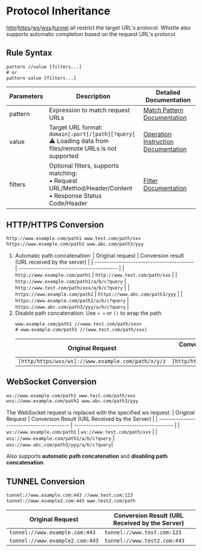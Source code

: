 # Protocol Inheritance
[http](./http)/[https](./https)/[ws](./ws)/[wss](./wss)/[tunnel](./tunnel) all restrict the target URL's protocol. Whistle also supports automatic completion based on the request URL's protocol.
## Rule Syntax
``` txt
pattern //value [filters...]
# or
pattern value [filters...]
```

| Parameters | Description | Detailed Documentation |
| ------- | ------------------------------------------------------------ | ------------------------- |
| pattern | Expression to match request URLs | [Match Pattern Documentation](./pattern) |
| value | Target URL format: `domain[:port]/[path][?query]`<br/>⚠️ Loading data from files/remote URLs is not supported | [Operation Instruction Documentation](./operation) |
| filters | Optional filters, supports matching:<br/>• Request URL/Method/Header/Content<br/>• Response Status Code/Header | [Filter Documentation](./filters) |

## HTTP/HTTPS Conversion
``` txt
http://www.example.com/path1 www.test.com/path/xxx
https://www.example.com/path2 www.abc.com/path3/yyy
```
1. Automatic path concatenation:
    | Original request | Conversion result (URL received by the server) |
    | ----------------------------------------- | ----------------------------------------- |
    | `http://www.example.com/path1` | `http://www.test.com/path/xxx` |
    | `http://www.example.com/path1/a/b/c?query` | `http://www.test.com/path/xxx/a/b/c?query` |
    | `https://www.example.com/path2` | `https://www.abc.com/path3/yyy` |
    | `https://www.example.com/path2/a/b/c?query` | `https://www.abc.com/path3/yyy/a/b/c?query` |
2. Disable path concatenation: Use `< >` or `()` to wrap the path.
    ``` txt
    www.example.com/path1 //<www.test.com/path/xxx>
    # www.example.com/path1 //(www.test.com/path/xxx)
    ```
    | Original Request | Conversion Result (URL Received by the Server) |
    | ----------------------------------------- | ----------------------------------------- |
    | `[http/https/wss/ws]://www.example.com/path/x/y/z` | `[http/https/wss/ws]://www.test.com/path/xxx` |

## WebSocket Conversion
``` txt
ws://www.example.com/path1 www.test.com/path/xxx
wss://www.example.com/path2 www.abc.com/path3/yyy
```
The WebSocket request is replaced with the specified ws request:
| Original Request | Conversion Result (URL Received by the Server) |
| ----------------------------------------- | ----------------------------------------- |
| `ws://www.example.com/path1` | `ws://www.test.com/path/xxx` |
| `wss://www.example.com/path2/a/b/c?query` | `wss://www.abc.com/path3/yyy/a/b/c?query`|

Also supports **automatic path concatenation** and **disabling path concatenation**.

## TUNNEL Conversion
``` txt
tunnel://www.example.com:443 //www.test.com:123
tunnel://www.example2.com:443 www.test2.com/path
```
| Original Request | Conversion Result (URL Received by the Server) |
| ----------------------------------------- | ----------------------------------------- |
| `tunnel://www.example.com:443` | `tunnel://www.test.com:123` |
| `tunnel://www.example2.com:443` | `tunnel://www.test2.com:443`|
